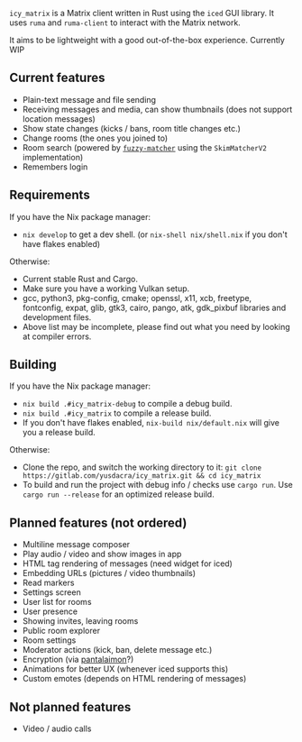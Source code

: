 `icy_matrix` is a Matrix client written in Rust using the `iced` GUI library. It uses `ruma` and `ruma-client` to interact with the Matrix network.

It aims to be lightweight with a good out-of-the-box experience. Currently WIP

## Current features
- Plain-text message and file sending
- Receiving messages and media, can show thumbnails (does not support location messages)
- Show state changes (kicks / bans, room title changes etc.)
- Change rooms (the ones you joined to)
- Room search (powered by [`fuzzy-matcher`](https://lib.rs/crates/fuzzy-matcher) using the `SkimMatcherV2` implementation)
- Remembers login

## Requirements
If you have the Nix package manager:
- `nix develop` to get a dev shell. (or `nix-shell nix/shell.nix` if you don't have flakes enabled)

Otherwise:
- Current stable Rust and Cargo.
- Make sure you have a working Vulkan setup.
- gcc, python3, pkg-config, cmake; openssl, x11, xcb, freetype, fontconfig, expat, glib, gtk3, cairo, pango, atk, gdk_pixbuf libraries and development files.
- Above list may be incomplete, please find out what you need by looking at compiler errors.

## Building
If you have the Nix package manager:
- `nix build .#icy_matrix-debug` to compile a debug build.
- `nix build .#icy_matrix` to compile a release build.
- If you don't have flakes enabled, `nix-build nix/default.nix` will give you a release build.

Otherwise:
- Clone the repo, and switch the working directory to it: `git clone https://gitlab.com/yusdacra/icy_matrix.git && cd icy_matrix`
- To build and run the project with debug info / checks use `cargo run`. Use `cargo run --release` for an optimized release build.

## Planned features (not ordered)
- Multiline message composer
- Play audio / video and show images in app
- HTML tag rendering of messages (need widget for iced)
- Embedding URLs (pictures / video thumbnails)
- Read markers
- Settings screen
- User list for rooms
- User presence
- Showing invites, leaving rooms 
- Public room explorer
- Room settings
- Moderator actions (kick, ban, delete message etc.)
- Encryption (via [pantalaimon](https://github.com/matrix-org/pantalaimon)?)
- Animations for better UX (whenever iced supports this)
- Custom emotes (depends on HTML rendering of messages)

## Not planned features
- Video / audio calls
